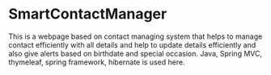 # SmartContactManager
This is a webpage based on contact managing system that helps to manage contact efficiently with all details and help to update details efficiently and also give alerts based on birthdate and special occasion. Java, Spring MVC, thymeleaf, spring framework, hibernate is used here.
